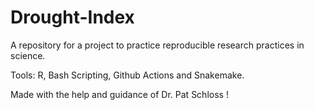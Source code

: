 # Drought-Index
A repository for a project to practice reproducible research practices in science. 

Tools:
R, Bash Scripting, Github Actions and Snakemake.

Made with the help and guidance of Dr. Pat Schloss !
